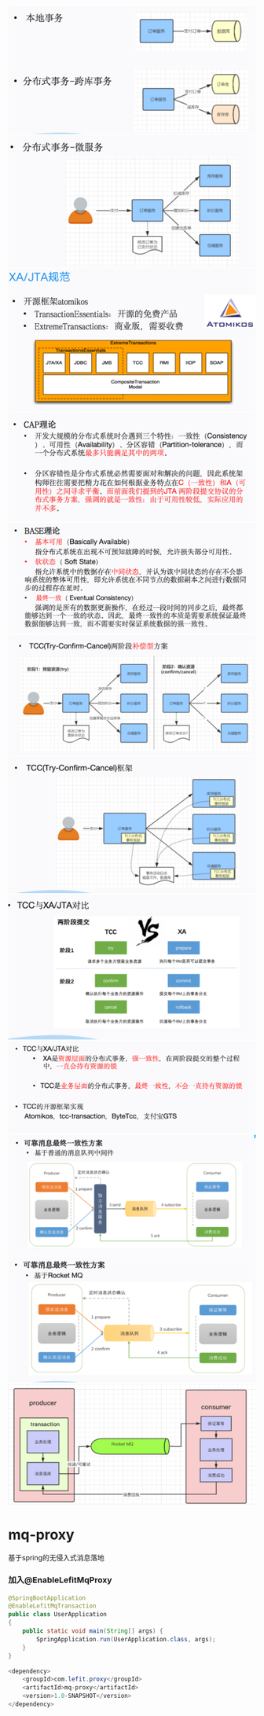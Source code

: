 ![image](https://github.com/wangkang-ARM/mq-proxy/blob/master/WX20200515-142240%402x.png)
![image](https://github.com/wangkang-ARM/mq-proxy/blob/master/WX20200515-142319%402x.png)
![image](https://github.com/wangkang-ARM/mq-proxy/blob/master/WX20200515-142335%402x.png)
![image](https://github.com/wangkang-ARM/mq-proxy/blob/master/WX20200515-142346%402x.png)
![image](https://github.com/wangkang-ARM/mq-proxy/blob/master/WX20200515-142358%402x.png)
![image](https://github.com/wangkang-ARM/mq-proxy/blob/master/WX20200515-142416%402x.png)
![image](https://github.com/wangkang-ARM/mq-proxy/blob/master/WX20200515-142427%402x.png)
![image](https://github.com/wangkang-ARM/mq-proxy/blob/master/WX20200515-142449%402x.png)
![image](https://github.com/wangkang-ARM/mq-proxy/blob/master/WX20200515-142459%402x.png)
![image](https://github.com/wangkang-ARM/mq-proxy/blob/master/WX20200515-142511%402x.png)
![image](https://github.com/wangkang-ARM/mq-proxy/blob/master/WX20200515-142518%402x.png)
![image](https://github.com/wangkang-ARM/mq-proxy/blob/master/12344321.png)
# mq-proxy
基于spring的无侵入式消息落地


### 加入@EnableLefitMqProxy
```java
@SpringBootApplication
@EnableLefitMqTransaction
public class UserApplication
{
    public static void main(String[] args) {
        SpringApplication.run(UserApplication.class, args);
    }
}

```

```java
<dependency>
    <groupId>com.lefit.proxy</groupId>
    <artifactId>mq-proxy</artifactId>
    <version>1.0-SNAPSHOT</version>
</dependency>
```

